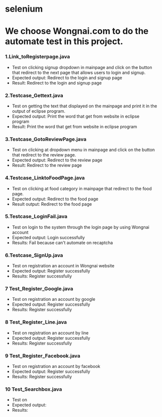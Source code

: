 # selenium
# We choose Wongnai.com to do the automate test in this project.

### 1.Link_toRegisterpage.java
- Test on clicking signup dropdown in mainpage and click on the button that redirect to the next page that allows users to login and signup.
- Expected output: Redirect to the login and signup page
- Result: Redirect to the login and signup page

### 2.Testcase_Gettext.java
- Test on getting the text that displayed on the mainpage and print it in the output of eclipse program.
- Expected output: Print the word that get from website in eclipse program
- Result: Print the word that get from website in eclipse program

### 3.Testcase_GotoReviewPage.java
- Test on clicking at dropdown menu in mainpage and click on the button that redirect to the review page.
- Expected output: Redirect to the review page
- Result: Redirect to the review page

### 4.Testcase_LinktoFoodPage.java
- Test on clicking at food category in mainpage that redirect to the food page.
- Expected output: Redirect to the food page
- Result output: Redirect to the food page

### 5.Testcase_LoginFail.java
- Test on login to the system through the login page by using Wongnai account
- Expected output: Login successfully
- Results: Fail because can't automate on recaptcha

### 6.Testcase_SignUp.java
- Test on registration an account in Wongnai website
- Expected output: Register successfully
- Results: Register successfully

### 7 Test_Register_Google.java
- Test on registration an account by google
- Expected output: Register successfully
- Results: Register successfully

### 8 Test_Register_Line.java
- Test on registration an account by line
- Expected output: Register successfully
- Results: Register successfully

### 9 Test_Register_Facebook.java
- Test on registration an account by facebook
- Expected output: Register successfully
- Results: Register successfully

### 10 Test_Searchbox.java
- Test on 
- Expected output:
- Results:

